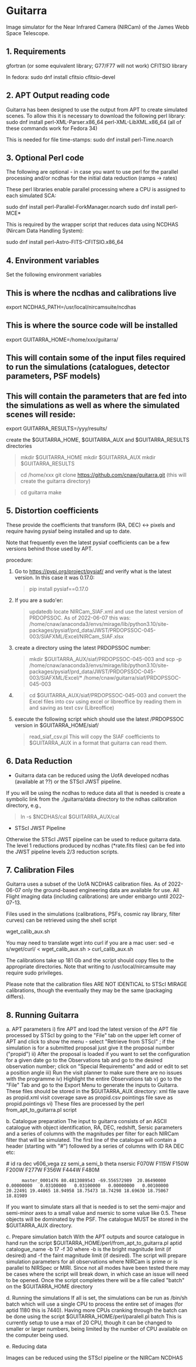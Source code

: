 # Guitarra

Image simulator for the Near Infrared Camera (NIRCam) of the
James Webb Space Telescope.


## 1. Requirements

gfortran (or some equivalent library; G77/F77 will not work)
CFITSIO library

In fedora:
sudo dnf install cfitsio cfitsio-devel


## 2. APT Output reading code

Guitarra has been designed to use the output from APT to create simulated
scenes. To allow this it is necessary to download the following perl library:
sudo dnf install  perl-XML-Parser.x86_64 perl-XML-LibXML.x86_64 
(all of these commands work for Fedora 34)

This is needed for file time-stamps:
sudo dnf install perl-Time.noarch


## 3. Optional Perl code

The following are optional - in case you want to use perl for the parallel
processing and/or ncdhas for the initial data reduction (ramps -> rates)

These perl libraries enable parallel processing where a CPU is assigned to
each simulated SCA:

sudo dnf install perl-Parallel-ForkManager.noarch
sudo dnf install perl-MCE\*

This is required by the wrapper script that reduces data using NCDHAS
(Nircam Data Handling System):

sudo dnf install perl-Astro-FITS-CFITSIO.x86_64


## 4. Environment variables

Set the following environment variables

## This is where the ncdhas and calibrations live
export NCDHAS_PATH=/usr/local/nircamsuite/ncdhas
## This is where the source code will be installed
export GUITARRA_HOME=/home/xxx/guitarra/
## This will contain some of the input files required to run the simulations (catalogues, detector parameters, PSF models)
## This will contain the parameters that are fed into the simulations as well as  where the simulated scenes will reside:
export GUITARRA_RESULTS=/yyy/results/


create the $GUITARRA_HOME, $GUITARRA_AUX and $GUITARRA_RESULTS directories
> mkdir $GUITARRA_HOME
> mkdir $GUITARRA_AUX
> mkdir $GUITARRA_RESULTS

> cd /home/xxx
> git clone https://github.com/cnaw/guitarra.git
(this will create the  guitarra directory)

> cd guitarra
> make



## 5. Distortion coefficients

These provide the coefficients that transform
(RA, DEC) <-> pixels 
and require having pysiaf being installed and up to date.

Note that frequently even the latest pysiaf coefficients can be
a few versions behind those used by APT.

procedure:
1. Go to https://pypi.org/project/pysiaf/ and verify what is the latest
   version. In this case it was 0.17.0:
   > pip install pysiaf==0.17.0

2. If you are a sudo'er:
   > updatedb
   > locate NIRCam_SIAF.xml
   and use the latest version of PRDOPSSOC.
   As of 2022-06-07 this was:
/home/cnaw/anaconda3/envs/mirage/lib/python3.10/site-packages/pysiaf/prd_data/JWST/PRDOPSSOC-045-003/SIAFXML/Excel/NIRCam_SIAF.xlsx

3. create a directory using the latest PRDOPSSOC number:
   > mkdir $GUITARRA_AUX/siaf/PRDOPSSOC-045-003
   and 
   > scp -p /home/cnaw/anaconda3/envs/mirage/lib/python3.10/site-packages/pysiaf/prd_data/JWST/PRDOPSSOC-045-003/SIAFXML/Excel/* /home/cnaw/guitarra/siaf/PRDOPSSOC-045-003

4.  > cd  $GUITARRA_AUX/siaf/PRDOPSSOC-045-003
    and convert the Excel files into csv using excel or libreoffice by reading them in and
    saving as text csv (Libreoffice)

5.  execute the following script which should use the latest /PRDOPSSOC version in $GUITARRA_HOME/siaf/
    > read_siaf_csv.pl
    This will copy the SIAF coefficients to $GUITARRA_AUX in a format that guitarra can read them.




## 6. Data Reduction

- Guitarra data can be reduced using the UofA developed ncdhas
(available at ??) or the STScI JWST pipeline.

If you will be using the ncdhas to reduce data all that is needed is create
a symbolic link from the ./guitarra/data directory to the ndhas calibration
directory, e.g.,
> ln -s $NCDHAS/cal  $GUITARRA_AUX/cal

- STScI JWST Pipeline

Otherwise the STScI JWST pipeline can be used to reduce guitarra data.
The level 1 reductions produced by ncdhas (*rate.fits files)  can be fed
into the JWST pipeline levels 2/3 reduction scripts.

## 7. Calibration Files

Guitarra uses a subset of the UofA NCDHAS calibration files. As of 2022-06-07
only the ground-based engineering data are available for use. All Flight
imaging data (including calibrations) are under embargo until 2022-07-13.

Files used in the simulations (calibrations, PSFs, cosmic ray library,
filter curves) can be retrieved using the shell script

wget_calib_aux.sh

You may need to translate wget into curl if you are a mac user:
sed -e s/wget/curl/ < wget_calib_aux.sh > curl_calib_aux.sh

The calibrations take up 181 Gb and the script should copy files to the
appropriate directories. Note that writing to /usr/local/nircamsuite may
require sudo privileges.

Please note that the calibration files ARE NOT IDENTICAL to STScI MIRAGE
calibrations, though the eventually they may be the same (packaging differs).

## 8. Running Guitarra

a. APT parameters
   i) fire APT and load the latest version of the APT file processed by STScI
      by going to the "File" tab on the upper left corner of APT and click to
      show the menu - select "Retrieve from STScI" ; if the simulation is
      for a submitted proposal just give it the proposal number ("propid") 
  ii) After the proposal is loaded if you want to set the configuration
      for a given date go to the Observations tab and go to the desired
      observation number; click on "Special Requirements" and add or edit
      to set a position angle
 iii) Run the visit planner to make sure there are no issues with the
      programme
  iv) Highlight the entire Observations tab
   v) go to the "File" Tab and go to the Export Menu to generate the inputs
      to Guitarra. These files should be stored in the $GUITARRA_AUX directory:
                   xml file          save as propid.xml
                   visit coverage    save as propid.csv
		   pointings file    save as propid.pointings
  vi) These files are processed by the perl from_apt_to_guitarra.pl script

b. Catalogue preparation
   The input to guitarra consists of an ASCII catalogue with object
   identification, RA, DEC, redshift, Sersic parameters  and a series of
   columns with the magnitudes per filter for each NIRCam filter that
   will be simulated. The first line of the catalogue will contain a header
   (starting with "#") followed by a series of columns with ID RA DEC etc:
   
   \# id ra dec v606_vega zz semi_a  semi_b  theta nsersic F070W F115W F150W F200W F277W F356W F444W F480M
   
          master_0001476 80.4813089543 -69.556572989  20.86490000   0.00000000   0.03100000   0.03100000   0.00000000   0.00100000 20.22491 19.44065 18.94958 18.75473 18.74298 18.69630 18.75067 18.81989

   If you want to simulate stars all that is needed is to set the semi-major
   and semi-minor axes to a small value and nsersic to some value like 0.5.
   These objects will be dominated by the PSF.
   The catalogue MUST be stored in the $GUITARRA_AUX directory.

c. Prepare simulation batch 
   With the APT outputs and source catalogue in hand run the script
   $GUITARRA_HOME/perl/from_apt_to_guitarra.pl aptid catalogue_name -b 17 -f 30
   where -b is the bright magnitude limit (if desired) and -f the faint
   magnitude limit (if desired).
   The script will prepare simulation parameters for  all observations where
   NIRCam is prime or is parallel to NIRSpec or  MIRI. Since not all modes
   have been tested there may be cases where the script will break down,
   in which case an issue will need to be opened.
   Once the script completes there will be a file called "batch" on the
   $GUITARRA_HOME directory

d. Running the simulations
   If all is set, the simulations can be run as
   /bin/sh batch
   which will use a single CPU to process the entire set of images
   (for aptid 1180 this is 7440).
   Having more CPUs cranking through the batch can be done using the script 
   $GUITARRA_HOME/perl/paralell.pl batch
   This is currently setup to use a max of 20 CPU, though it can be changed
   to smaller or larger numbers, being limited by the number of CPU
   available on the computer being used. 

e. Reducing data

   Images can be reduced using the STScI pipeline or the NIRCam NCDHAS
   
